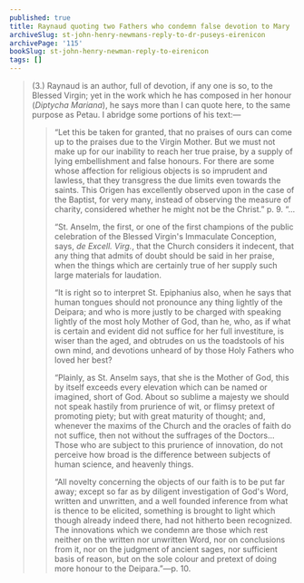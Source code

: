 ```yaml
---
published: true
title: Raynaud quoting two Fathers who condemn false devotion to Mary
archiveSlug: st-john-henry-newmans-reply-to-dr-puseys-eirenicon
archivePage: '115'
bookSlug: st-john-henry-newman-reply-to-eirenicon
tags: []
---
```


> (3.) Raynaud is an author, full of devotion, if any one is so, to the Blessed Virgin; yet in the work which he has composed in her honour (*Diptycha Mariana*), he says more than I can quote here, to the same purpose as Petau. I abridge some portions of his text:—
>
>> “Let this be taken for granted, that no praises of ours can come up to the praises due to the Virgin Mother. But we must not make up for our inability to reach her true praise, by a supply of lying embellishment and false honours. For there are some whose affection for religious objects is so imprudent and lawless, that they transgress the due limits even towards the saints. This Origen has excellently observed upon in the case of the Baptist, for very many, instead of observing the measure of charity, considered whether he might not be the Christ.” p. 9. “...
>>
>> “St. Anselm, the first, or one of the first champions of the public celebration of the Blessed Virgin's Immaculate Conception, says, *de Excell. Virg.*, that the Church considers it indecent, that any thing that admits of doubt should be said in her praise, when the things which are certainly true of her supply such large materials for laudation.
>>
>> “It is right so to interpret St. Epiphanius also, when he says that human tongues should not pronounce any thing lightly of the Deipara; and who is more justly to be charged with speaking lightly of the most holy Mother of God, than he, who, as if what is certain and evident did not suffice for her full investiture, is wiser than the aged, and obtrudes on us the toadstools of his own mind, and devotions unheard of by those Holy Fathers who loved her best?
>>
>> “Plainly, as St. Anselm says, that she is the Mother of God, this by itself exceeds every elevation which can be named or imagined, short of God. About so sublime a majesty we should not speak hastily from prurience of wit, or flimsy pretext of promoting piety; but with great maturity of thought; and, whenever the maxims of the Church and the oracles of faith do not suffice, then not without the suffrages of the Doctors... Those who are subject to this prurience of innovation, do not perceive how broad is the difference between subjects of human science, and heavenly things.
>>
>> “All novelty concerning the objects of our faith is to be put far away; except so far as by diligent investigation of God's Word, written and unwritten, and a well founded inference from what is thence to be elicited, something is brought to light which though already indeed there, had not hitherto been recognized. The innovations which we condemn are those which rest neither on the written nor unwritten Word, nor on conclusions from it, nor on the judgment of ancient sages, nor sufficient basis of reason, but on the sole colour and pretext of doing more honour to the Deipara.”—p. 10.
